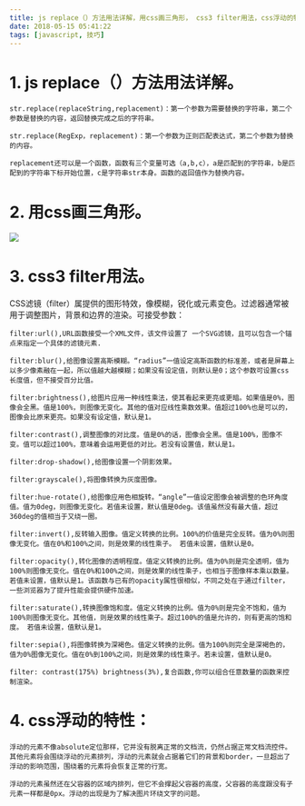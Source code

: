 ```yaml
---
title: js replace（）方法用法详解，用css画三角形， css3 filter用法，css浮动的特性
date: 2018-05-15 05:41:22
tags: [javascript, 技巧]
---
```


 # 1. js replace（）方法用法详解。

    str.replace(replaceString,replacement)：第一个参数为需要替换的字符串，第二个参数是替换的内容，返回替换完成之后的字符串。

    str.replace(RegExp，replacement)：第一个参数为正则匹配表达式，第二个参数为替换的内容。

    replacement还可以是一个函数，函数有三个变量可选（a,b,c），a是匹配到的字符串，b是匹配到的字符串下标开始位置，c是字符串str本身。函数的返回值作为替换内容。

<!--more-->

# 2. 用css画三角形。 

![](/images/21.png)

# 3. css3 filter用法。

CSS滤镜（filter）属提供的图形特效，像模糊，锐化或元素变色。过滤器通常被用于调整图片，背景和边界的渲染。可接受参数：

    filter:url(),URL函数接受一个XML文件，该文件设置了 一个SVG滤镜，且可以包含一个锚点来指定一个具体的滤镜元素.

    filter:blur(),给图像设置高斯模糊。“radius”一值设定高斯函数的标准差，或者是屏幕上以多少像素融在一起，所以值越大越模糊；如果没有设定值，则默认是0；这个参数可设置css长度值，但不接受百分比值。

    filter:brightness(),给图片应用一种线性乘法，使其看起来更亮或更暗。如果值是0%，图像会全黑。值是100%，则图像无变化。其他的值对应线性乘数效果。值超过100%也是可以的，图像会比原来更亮。如果没有设定值，默认是1。

    filter:contrast(),调整图像的对比度。值是0%的话，图像会全黑。值是100%，图像不变。值可以超过100%，意味着会运用更低的对比。若没有设置值，默认是1。

    filter:drop-shadow(),给图像设置一个阴影效果。

    filter:grayscale(),将图像转换为灰度图像。

    filter:hue-rotate(),给图像应用色相旋转。“angle”一值设定图像会被调整的色环角度值。值为0deg，则图像无变化。若值未设置，默认值是0deg。该值虽然没有最大值，超过360deg的值相当于又绕一圈。

    filter:invert(),反转输入图像。值定义转换的比例。100%的价值是完全反转。值为0%则图像无变化。值在0%和100%之间，则是效果的线性乘子。 若值未设置，值默认是0。

    filter:opacity(),转化图像的透明程度。值定义转换的比例。值为0%则是完全透明，值为100%则图像无变化。值在0%和100%之间，则是效果的线性乘子，也相当于图像样本乘以数量。 若值未设置，值默认是1。该函数与已有的opacity属性很相似，不同之处在于通过filter，一些浏览器为了提升性能会提供硬件加速。

    filter:saturate(),转换图像饱和度。值定义转换的比例。值为0%则是完全不饱和，值为100%则图像无变化。其他值，则是效果的线性乘子。超过100%的值是允许的，则有更高的饱和度。 若值未设置，值默认是1。

    filter:sepia(),将图像转换为深褐色。值定义转换的比例。值为100%则完全是深褐色的，值为0%图像无变化。值在0%到100%之间，则是效果的线性乘子。若未设置，值默认是0。

    filter: contrast(175%) brightness(3%),复合函数,你可以组合任意数量的函数来控制渲染。

# 4. css浮动的特性：

    浮动的元素不像absolute定位那样，它并没有脱离正常的文档流，仍然占据正常文档流控件。其他元素将会围绕浮动的元素排列，浮动的元素就会占据着它们的背景和border，一旦超出了浮动的影响范围，围绕着的元素将会恢复正常的行宽。

    浮动的元素虽然还在父容器的区域内排列，但它不会撑起父容器的高度，父容器的高度跟没有子元素一样都是0px。浮动的出现是为了解决图片环绕文字的问题。